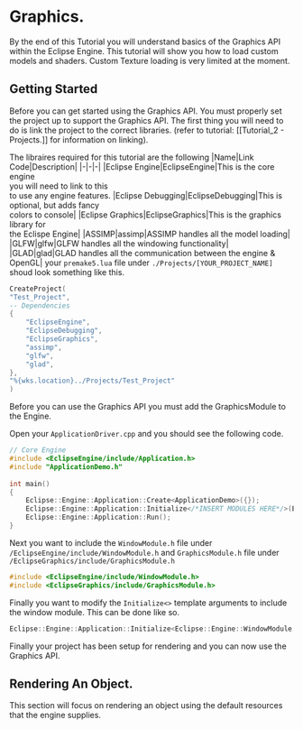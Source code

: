 # Graphics.
By the end of this Tutorial you will understand basics of the Graphics API within the Eclipse Engine. This tutorial will show you how to load custom models and shaders. Custom Texture loading is very limited at the moment.

## Getting Started
Before you can get started using the Graphics API. You must properly set the project up to support the Graphics API. The first thing you will need to do is link the project to the correct libraries. (refer to tutorial: [[Tutorial_2 - Projects.]] for information on linking).

The libraires required for this tutorial are the following
|Name|Link Code|Description|
|-|-|-|
|Eclipse Engine|EclipseEngine|This is the core engine<br>you will need to link to this<br>to use any engine features.
|Eclipse Debugging|EclipseDebugging|This is optional, but adds fancy<br>colors to console|
|Eclipse Graphics|EclipseGraphics|This is the graphics library for<br>the Eclispe Engine|
|ASSIMP|assimp|ASSIMP handles all the model loading|
|GLFW|glfw|GLFW handles all the windowing functionality|
|GLAD|glad|GLAD handles all the communication between the engine & OpenGL|
your `premake5.lua` file under `./Projects/[YOUR_PROJECT_NAME]` shoud look something like this.
```lua
CreateProject(
"Test_Project",
-- Dependencies
{
    "EclipseEngine",
    "EclipseDebugging",
    "EclipseGraphics",
    "assimp",
    "glfw",
    "glad",
},
"%{wks.location}../Projects/Test_Project"
)
```

Before you can use the Graphics API you must add the GraphicsModule to the Engine.

Open your `ApplicationDriver.cpp` and you should see the following code.
```cpp
// Core Engine
#include <EclipseEngine/include/Application.h>
#include "ApplicationDemo.h"
	
int main()
{
	Eclipse::Engine::Application::Create<ApplicationDemo>({});
	Eclipse::Engine::Application::Initialize</*INSERT MODULES HERE*/>(Eclipse::Engine::Application::Instance);
	Eclipse::Engine::Application::Run();
}
```

Next you want to include the `WindowModule.h` file under `/EclipseEngine/include/WindowModule.h`
and
`GraphicsModule.h` file under `/EclipseGraphics/include/GraphicsModule.h`

```cpp
#include <EclipseEngine/include/WindowModule.h>
#include <EclipseGraphics/include/GraphicsModule.h>
```

Finally you want to modify the `Initialize<>` template arguments to include the window module. This can be done like so.

```cpp
Eclipse::Engine::Application::Initialize<Eclipse::Engine::WindowModule, Eclipse::Graphics::GraphicsModule>(Eclipse::Engine::Application::Instance);
```
	
Finally your project has been setup for rendering and you can now use the Graphics API.

## Rendering An Object.
This section will focus on rendering an object using the default resources that the engine supplies.
